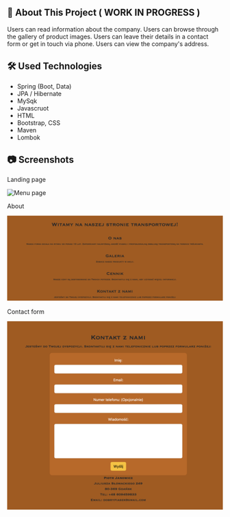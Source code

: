 ## :bookmark_tabs: About This Project ( WORK IN PROGRESS )

Users can read information about the company.
Users can browse through the gallery of product images.
Users can leave their details in a contact form or get in touch via phone.
Users can view the company's address.

## :hammer_and_wrench: Used Technologies

* Spring (Boot, Data)
* JPA / Hibernate
* MySqk
* Javascruot
* HTML
* Bootstrap, CSS
* Maven
* Lombok

## :camera: Screenshots

Landing page      

![Menu page](src/main/resources/static/images/landing-page.png)

About    

![Checkout](src/main/resources/static/images/about.png)

Contact form    

![Login page](src/main/resources/static/images/form.png)
